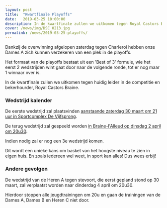 ```yaml
---
layout: post
title:  "Kwartfinale Playoffs"
date:   2019-03-25 10:00:00
description: In de kwartfinale zullen we uitkomen tegen Royal Castors Braine.
cover: /news/img/DSC_0213.jpg
permalink: /news/2019-03-25-playoffs/
---
```


Dankzij de overwinning afgelopen zaterdag tegen Charleroi hebben onze Dames A zich kunnen verzekeren van een plek in de playoffs.

Het formaat van de playoffs bestaat uit een 'Best of 3' formule, wie het eerst 2 wedstrijden wint gaat door naar de volgende ronde, tot er nog maar 1 winnaar over is.

In de kwartfinale zullen we uitkomen tegen huidig leider in de competitie en bekerhourder, Royal Castors Braine.

### Wedstrijd kalender

De eerste wedstrijd zal plaatsvinden [aanstaande zaterdag 30 maart om 21 uur in Sportcomplex De Vijfsprong](/match/?matchid=BVBL18199180NADSE153HA).

De terug wedstrijd zal gespeeld worden [in Braine-l'Alleud op dinsdag 2 april om 20u30](/match/?matchid=BVBL18199180NADSE153AH).

Indien nodig zal er nog een 3e wedstrijd komen.

Dit wordt een unieke kans om basket van het hoogste niveau te zien in eigen huis. En zoals iedereen wel weet, in sport kan alles! Dus wees erbij!


### Andere gevolgen

De wedstrijd van de Heren A tegen stevoort, die eerst gepland stond op 30 maart, zal verplaatst worden naar dinderdag 4 april om 20u30.

Hierdoor stoppen alle jeugdtrainingen om 20u en gaan de trainingen van de Dames A, Dames B en Heren C niet door.
